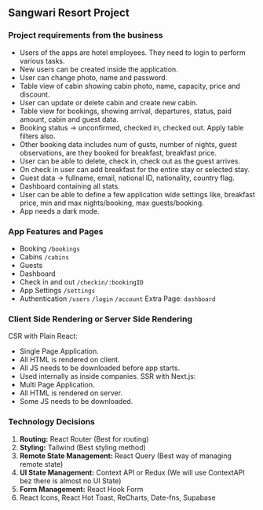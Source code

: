 ## Sangwari Resort Project

### Project requirements from the business

- Users of the apps are hotel employees. They need to login to perform various tasks.
- New users can be created inside the application.
- User can change photo, name and password.
- Table view of cabin showing cabin photo, name, capacity, price and discount.
- User can update or delete cabin and create new cabin.
- Table view for bookings, showing arrival, departures, status, paid amount, cabin and guest data.
- Booking status -> unconfirmed, checked in, checked out. Apply table filters also.
- Other booking data includes num of gusts, number of nights, guest observations, are they booked for breakfast, breakfast price.
- User can be able to delete, check in, check out as the guest arrives.
- On check in user can add breakfast for the entire stay or selected stay.
- Guest data -> fullname, email, national ID, nationality, country flag.
- Dashboard containing all stats.
- User can be able to define a few application wide settings like, breakfast price, min and max nights/booking, max guests/booking.
- App needs a dark mode.

### App Features and Pages

- Booking `/bookings`
- Cabins `/cabins`
- Guests
- Dashboard
- Check in and out `/checkin/:bookingID`
- App Settings `/settings`
- Authentication `/users` `/login` `/account`
  Extra Page: `dashboard`

### Client Side Rendering or Server Side Rendering

CSR with Plain React:

- Single Page Application.
- All HTML is rendered on client.
- All JS needs to be downloaded before app starts.
- Used internally as inside companies.
  SSR with Next.js:
- Multi Page Application.
- All HTML is rendered on server.
- Some JS needs to be downloaded.

### Technology Decisions

1. **Routing:** React Router (Best for routing)
2. **Styling:** Tailwind (Best styling method)
3. **Remote State Management:** React Query (Best way of managing remote state)
4. **UI State Management:** Context API or Redux (We will use ContextAPI bez there is almost no UI State)
5. **Form Management:** React Hook Form
6. React Icons, React Hot Toast, ReCharts, Date-fns, Supabase
